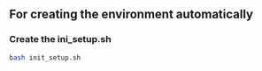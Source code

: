## For creating the environment automatically

### Create the ini_setup.sh 

```bash
bash init_setup.sh
```
